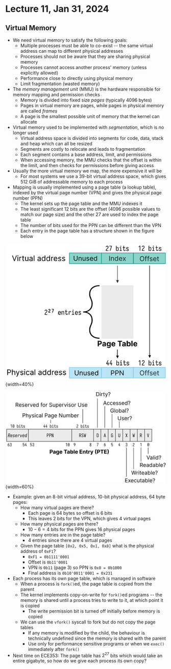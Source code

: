# Lecture 11, Jan 31, 2024

## Virtual Memory

* We need virtual memory to satisfy the following goals:
	* Multiple processes must be able to co-exist -- the same virtual address can map to different physical addresses
	* Processes should not be aware that they are sharing physical memory
	* Processes cannot access another process' memory (unless explicitly allowed)
	* Performance close to directly using physical memory
	* Limit fragmentation (wasted memory)
* The *memory management unit* (MMU) is the hardware responsible for memory mapping and permission checks
	* Memory is divided into fixed size *pages* (typically 4096 bytes)
	* Pages in virtual memory are pages, while pages in physical memory are called *frames*
	* A page is the smallest possible unit of memory that the kernel can allocate
* Virtual memory used to be implemented with *segmentation*, which is no longer used
	* Virtual address space is divided into segments for code, data, stack and heap which can all be resized
	* Segments are costly to relocate and leads to fragmentation
	* Each segment contains a base address, limit, and permissions
	* When accessing memory, the MMU checks that the offset is within the limit, and then checks for permissions before giving access
* Usually the more virtual memory we map, the more expensive it will be
	* For most systems we use a 39-bit virtual address space, which gives 512 GiB of addressable memory to each process
* Mapping is usually implemented using a page table (a lookup table), indexed by the virtual page number (VPN) and gives the physical page number (PPN)
	* The kernel sets up the page table and the MMU indexes it
	* The least significant 12 bits are the offset (4096 possible values to match our page size) and the other 27 are used to index the page table
	* The number of bits used for the PPN can be different than the VPN
	* Each entry in the page table has a structure shown in the figure below

![Illustration of the page table.](./imgs/lec11_1.png){width=40%}

![Structure of a page table entry (PTE).](./imgs/lec11_2.png){width=60%}

* Example: given an 8-bit virtual address, 10-bit physical address, 64 byte pages:
	* How many virtual pages are there?
		* Each page is 64 bytes so offset is 6 bits
		* This leaves 2 bits for the VPN, which gives 4 virtual pages
	* How many physical pages are there?
		* $10 - 6 = 4$ bits for the PPN gives 16 physical pages
	* How many entries are in the page table?
		* 4 entries since there are 4 virtual pages
	* Given the page table `[0x2, 0x5, 0x1, 0x8]` what is the physical address of `0xF1`?
		* `0xF1 = 0b1111'0001`
		* Offset is `0b11'0001`
		* VPN is `0b11` (page 3) so PPN is `0x8 = 0b1000`
		* Final address is `0b10'0011'0001 = 0x231`
* Each process has its own page table, which is managed in software
	* When a process is `fork()`ed, the page table is copied from the parent
	* The kernel implements copy-on-write for `fork()`ed programs -- the memory is shared until a process tries to write to it, at which point it is copied
		* The write permission bit is turned off initially before memory is copied
	* We can use the `vfork()` syscall to fork but do not copy the page tables
		* If any memory is modified by the child, the behaviour is technically undefined since the memory is shared with the parent
		* Use only for performance sensitive programs or when we `exec()` immediately after `fork()`
* Next time on ECE353: The page table has $2^{27}$ bits which would take an entire gigabyte, so how do we give each process its own copy?

